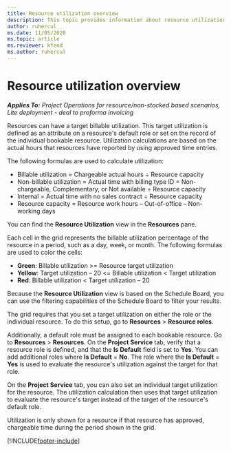 ```yaml
---
title: Resource utilization overview
description: This topic provides information about resource utilization in Project Operations.
author: ruhercul
ms.date: 11/05/2020
ms.topic: article
ms.reviewer: kfend 
ms.author: ruhercul
---
```


# Resource utilization overview

_**Applies To:** Project Operations for resource/non-stocked based scenarios, Lite deployment - deal to proforma invoicing_

Resources can have a target billable utilization. This target utilization is defined as an attribute on a resource's default role or set on the record of the individual bookable resource. Utilization calculations are based on the actual hours that resources have reported by using approved time entries.

The following formulas are used to calculate utilization:

  - Billable utilization = Chargeable actual hours ÷ Resource capacity
  - Non-billable utilization = Actual time with billing type ID = Non-chargeable, Complementary, or Not available ÷ Resource capacity
  - Internal = Actual time with no sales contract ÷ Resource capacity
  - Resource capacity = Resource work hours – Out-of-office – Non-working days

You can find the **Resource Utilization** view in the **Resources** pane.

Each cell in the grid represents the billable utilization percentage of the resource in a period, such as a day, week, or month. The following formulas are used to color the cells:

  - **Green**: Billable utilization >= Resource target utilization
  - **Yellow**: Target utilization – 20 <= Billable utilization < Target utilization
  - **Red**: Billable utilization < Target utilization – 20

Because the **Resource Utilization** view is based on the Schedule Board, you can use the filtering capabilities of the Schedule Board to filter your results.

The grid requires that you set a target utilization on either the role or the individual resource. To do this setup, go to **Resources** > **Resource roles**.

Additionally, a default role must be assigned to each bookable resource. Go to **Resources** > **Resources**. On the **Project Service** tab, verify that a resource role is defined, and that the **Is Default** field is set to **Yes**. You can add additional roles where **Is Default** = **No**. The role where the **Is Default** = **Yes** is used to evaluate the resource's utilization against the target for that role.

On the **Project Service** tab, you can also set an individual target utilization for the resource. The utilization calculation then uses that target utilization to evaluate the resource's target instead of the target of the resource's default role.

Utilization is only shown for a resource if that resource has approved, chargeable time during the period shown in the grid.


[!INCLUDE[footer-include](../includes/footer-banner.md)]